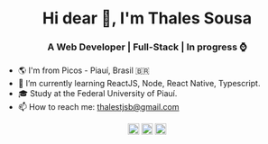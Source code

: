 <h1 align="center">Hi dear 👋, I'm Thales Sousa</h1> 
<h3 align="center">A Web Developer | Full-Stack | In progress ⌚</h3>

- 🌎 I'm from Picos - Piauí, Brasil 🇧🇷 
- 🌱 I’m currently learning ReactJS, Node, React Native, Typescript.
- 🎓 Study at the Federal University of Piauí.
- 📫 How to reach me: thalestjsb@gmail.com



<p align="center">
  <a href="https://www.linkedin.com/in/thalesousa/" target="blank"><img align="center" src="https://cdn.jsdelivr.net/npm/simple-icons@3.0.1/icons/linkedin.svg" alt="thalesousa" height="20" width="20" /></a>
  <a href="https://www.facebook.com/thalesjsb/" target="blank"><img align="center" src="https://cdn.jsdelivr.net/npm/simple-icons@3.0.1/icons/facebook.svg" alt="thalesousa" height="20" width="20" /></a>
  <a href="https://www.instagram.com/thales.jsb/" target="blank"><img align="center" src="https://cdn.jsdelivr.net/npm/simple-icons@3.0.1/icons/instagram.svg" alt="thalesousa" height="20" width="20" /></a>
</p>
